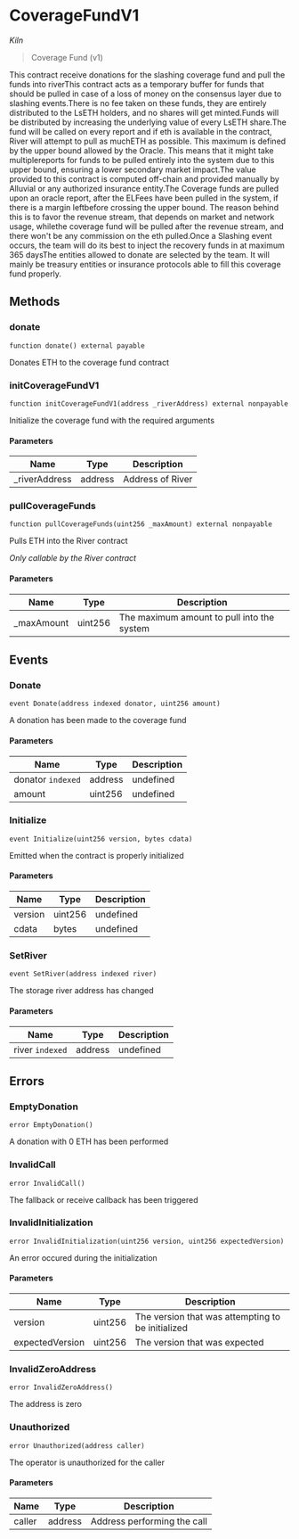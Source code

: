 # CoverageFundV1

*Kiln*

> Coverage Fund (v1)

This contract receive donations for the slashing coverage fund and pull the funds into riverThis contract acts as a temporary buffer for funds that should be pulled in case of a loss of money on the consensus layer due to slashing events.There is no fee taken on these funds, they are entirely distributed to the LsETH holders, and no shares will get minted.Funds will be distributed by increasing the underlying value of every LsETH share.The fund will be called on every report and if eth is available in the contract, River will attempt to pull as muchETH as possible. This maximum is defined by the upper bound allowed by the Oracle. This means that it might take multiplereports for funds to be pulled entirely into the system due to this upper bound, ensuring a lower secondary market impact.The value provided to this contract is computed off-chain and provided manually by Alluvial or any authorized insurance entity.The Coverage funds are pulled upon an oracle report, after the ELFees have been pulled in the system, if there is a margin leftbefore crossing the upper bound. The reason behind this is to favor the revenue stream, that depends on market and network usage, whilethe coverage fund will be pulled after the revenue stream, and there won&#39;t be any commission on the eth pulled.Once a Slashing event occurs, the team will do its best to inject the recovery funds in at maximum 365 daysThe entities allowed to donate are selected by the team. It will mainly be treasury entities or insurance protocols able to fill this coverage fund properly.



## Methods

### donate

```solidity
function donate() external payable
```

Donates ETH to the coverage fund contract




### initCoverageFundV1

```solidity
function initCoverageFundV1(address _riverAddress) external nonpayable
```

Initialize the coverage fund with the required arguments



#### Parameters

| Name | Type | Description |
|---|---|---|
| _riverAddress | address | Address of River |

### pullCoverageFunds

```solidity
function pullCoverageFunds(uint256 _maxAmount) external nonpayable
```

Pulls ETH into the River contract

*Only callable by the River contract*

#### Parameters

| Name | Type | Description |
|---|---|---|
| _maxAmount | uint256 | The maximum amount to pull into the system |



## Events

### Donate

```solidity
event Donate(address indexed donator, uint256 amount)
```

A donation has been made to the coverage fund



#### Parameters

| Name | Type | Description |
|---|---|---|
| donator `indexed` | address | undefined |
| amount  | uint256 | undefined |

### Initialize

```solidity
event Initialize(uint256 version, bytes cdata)
```

Emitted when the contract is properly initialized



#### Parameters

| Name | Type | Description |
|---|---|---|
| version  | uint256 | undefined |
| cdata  | bytes | undefined |

### SetRiver

```solidity
event SetRiver(address indexed river)
```

The storage river address has changed



#### Parameters

| Name | Type | Description |
|---|---|---|
| river `indexed` | address | undefined |



## Errors

### EmptyDonation

```solidity
error EmptyDonation()
```

A donation with 0 ETH has been performed




### InvalidCall

```solidity
error InvalidCall()
```

The fallback or receive callback has been triggered




### InvalidInitialization

```solidity
error InvalidInitialization(uint256 version, uint256 expectedVersion)
```

An error occured during the initialization



#### Parameters

| Name | Type | Description |
|---|---|---|
| version | uint256 | The version that was attempting to be initialized |
| expectedVersion | uint256 | The version that was expected |

### InvalidZeroAddress

```solidity
error InvalidZeroAddress()
```

The address is zero




### Unauthorized

```solidity
error Unauthorized(address caller)
```

The operator is unauthorized for the caller



#### Parameters

| Name | Type | Description |
|---|---|---|
| caller | address | Address performing the call |



